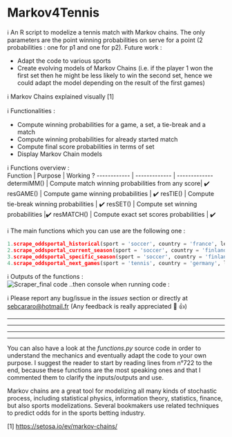# Markov4Tennis
:information_source: An R script to modelize a tennis match with Markov chains. The only parameters are the point winning probabilities on serve for a point (2 probabilities : one for p1 and one for p2). Future work :
- Adapt the code to various sports
- Create evolving models of Markov Chains (i.e. if the player 1 won the first set then he might be less likely to win the second set, hence we could adapt the model depending on the result of the first games)

:information_source: Markov Chains explained visually [1] 

:information_source: Functionalities :
- Compute winning probabilities for a game, a set, a tie-break and a match
- Compute winning probabilities for already started match
- Compute final score probabilities in terms of set
- Display Markov Chain models

:information_source: Functions overview : <br />
Function | Purpose | Working ? 
------------ | ------------- | ------------- 
determiMM() | Compute match winning probabilities from any score| :heavy_check_mark: 
resGAME() | Compute game winning probabilities | :heavy_check_mark: 
resTIE() | Compute tie-break winning probabilities | :heavy_check_mark: 
resSET() | Compute set winning probabilities |:heavy_check_mark: 
resMATCH() | Compute exact set scores probabilities | :heavy_check_mark: 

:information_source: The main functions which you can use are the following one : <br />
```python
1.scrape_oddsportal_historical(sport = 'soccer', country = 'france', league = 'ligue-1', start_season = '2010-2011', nseasons = 5, current_season = 'yes', max_page = 25)
2.scrape_oddsportal_current_season(sport = 'soccer', country = 'finland', league = 'veikkausliiga', season = '2020', max_page = 25)
3.scrape_oddsportal_specific_season(sport = 'soccer', country = 'finland', league = 'veikkausliiga', season = '2019', max_page = 25)
4.scrape_oddsportal_next_games(sport = 'tennis', country = 'germany', league = 'exhibition-bett1-aces-berlin-women', season = '2020') 
```
:information_source: Outputs of the functions : </br> 
![Scraper_final code](Screenshots/ScreenshotCode.PNG)
..then console when running code : <br/>

:information_source: Please report any bug/issue in the *issues* section or directly at sebcararo@hotmail.fr (Any feedback is really appreciated :speech_balloon: :+1:)

------------------------------------------------------------------------------------------------------------------------------------------------------------------------------
------------------------------------------------------------------------------------------------------------------------------------------------------------------------------
------------------------------------------------------------------------------------------------------------------------------------------------------------------------------
------------------------------------------------------------------------------------------------------------------------------------------------------------------------------
You can also have a look at the *functions.py* source code in order to understand the mechanics and eventually adapt the code to your own purpose. I suggest the reader to start by reading lines from n°722 to the end, because these functions are the most speaking ones and that I commented them to clarify the inputs/outputs and use. 

Markov chains are a great tool for modelizing all many kinds of stochastic process, including statistical physics, information theory, statistics, finance, but also sports modelizations. Several bookmakers use related techniques to predict odds for in the sports betting industry. 

[1] https://setosa.io/ev/markov-chains/ <br />

